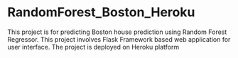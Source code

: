# RandomForest_Boston_Heroku
This project is for predicting Boston house prediction using Random Forest Regressor. This project involves Flask Framework based web application for user interface.  The project is deployed on Heroku platform
